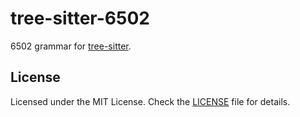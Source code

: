 # tree-sitter-6502

6502 grammar for [tree-sitter](https://github.com/tree-sitter/tree-sitter).

## License

Licensed under the MIT License. Check the [LICENSE](LICENSE.txt) file for details.
